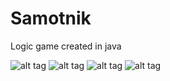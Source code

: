 # Samotnik
Logic game created in java

![alt tag](http://i.imgur.com/MvqN6Io.png)
![alt tag](http://i.imgur.com/UJlXMNQ.png)
![alt tag](http://i.imgur.com/0zt3gtq.png)
![alt tag](http://i.imgur.com/LdCWCn1.png)